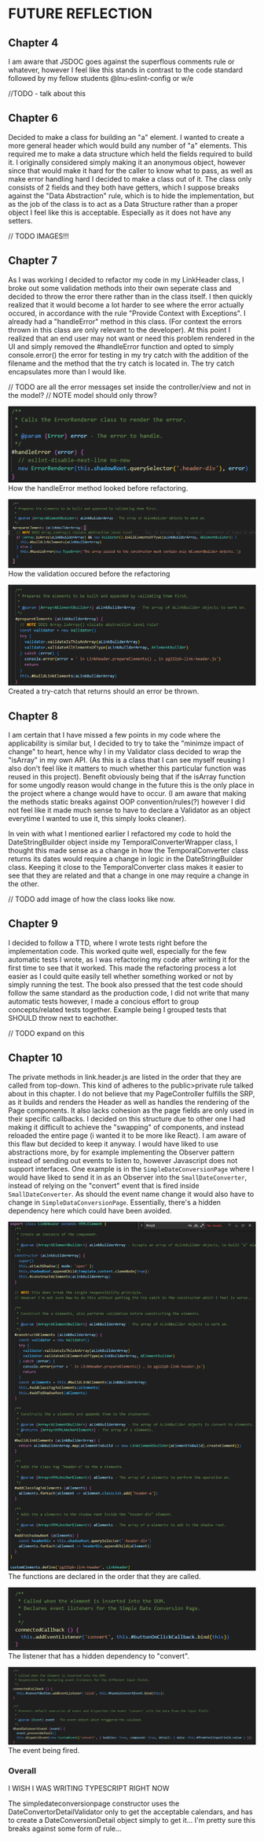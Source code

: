 # FUTURE REFLECTION

## Chapter 4

I am aware that JSDOC goes against the superflous comments rule or whatever, however I feel like this stands in contrast to the code standard followed by my fellow students @lnu-eslint-config or w/e

//TODO - talk about this

## Chapter 6

Decided to make a class for building an "a" element. I wanted to create a more general header which would build any number of "a" elements. This required me to make a data structure which held the fields required to build it. I originally considered simply making it an anonymous object, however since that would make it hard for the caller to know what to pass, as well as make error handling hard I decided to make a class out of it. The class only consists of 2 fields and they both have getters, which I suppose breaks against the "Data Abstraction" rule, which is to hide the implementation, but as the job of the class is to act as a Data Structure rather than a proper object I feel like this is acceptable. Especially as it does not have any setters.

// TODO IMAGES!!!

## Chapter 7

As I was working I decided to refactor my code in my LinkHeader class, I broke out some validation methods into their own seperate class and decided to throw the error there rather than in the class itself. I then quickly realized that it would become a lot harder to see where the error actually occured, in accordance with the rule "Provide Context with Exceptions". I already had a "handleError" method in this class. (For context the errors thrown in this class are only relevant to the developer). At this point I realized that an end user may not want or need this problem rendered in the UI and simply removed the #handleError function and opted to simply console.error() the error for testing in my try catch with the addition of the filename and the method that the try catch is located in. The try catch encapsulates more than I would like.

// TODO are all the error messages set inside the controller/view and not in the model?
// NOTE model should only throw?

![Pre-refactoring](./reportimages/previous-error-method.png)
How the handleError method looked before refactoring.

![Pre-refactoring](./reportimages/errorhandling-in-header.png)
How the validation occured before the refactoring

![Post-Refactoring](./reportimages/error-post-refactoring.png)
Created a try-catch that returns should an error be thrown.

## Chapter 8

I am certain that I have missed a few points in my code where the applicability is similar but, I decided to try to take the "minimze impact of change" to heart, hence why I in my Validator class decided to wrap the "isArray" in my own API. (As this is a class that I can see myself reusing I also don't feel like it matters to much whether this particular function was reused in this project). Benefit obviously being that if the isArray function for some ungodly reason would change in the future this is the only place in the project where a change would have to occur. (I am aware that making the methods static breaks against OOP convention/rules(?) however I did not feel like it made much sense to have to declare a Validator as an object everytime I wanted to use it, this simply looks cleaner).

In vein with what I mentioned earlier I refactored my code to hold the DateStringBuilder object inside my TemporalConverterWrapper class, I thought this made sense as a change in how the TemporalConverter class returns its dates would require a change in logic in the DateStringBuilder class. Keeping it close to the TemporalConverter class makes it easier to see that they are related and that a change in one may require a change in the other.

// TODO add image of how the class looks like now.

## Chapter 9

I decided to follow a TTD, where I wrote tests right before the implementation code. This worked quite well, especially for the few automatic tests I wrote, as I was refactoring my code after writing it for the first time to see that it worked. This made the refactoring process a lot easier as I could quite easily tell whether something worked or not by simply running the test. The book also pressed that the test code should follow the same standard as the production code, I did not write that many automatic tests however, I made a concious effort to group concepts/related tests together. Example being I grouped tests that SHOULD throw next to eachother.

// TODO expand on this

## Chapter 10

The private methods in link.header.js are listed in the order that they are called from top-down. This kind of adheres to the public>private rule talked about in this chapter.
I do not believe that my PageController fulfills the SRP, as it builds and renders the Header as well as handles the rendering of the Page components. It also lacks cohesion as the page fields are only used in their specific callbacks. I decided on this structure due to other one I had making it difficult to achieve the "swapping" of components, and instead reloaded the entire page (i wanted it to be more like React). I am aware of this flaw but decided to keep it anyway. I would have liked to use abstractions more, by for example implementing the Observer pattern instead of sending out events to listen to, however Javascript does not support interfaces. One example is in the `SimpleDateConversionPage` where I would have liked to send it in as an Observer into the `SmallDateConverter`, instead of relying on the "convert" event that is fired inside `SmallDateConverter`. As should the event name change it would also have to change in `SimpleDataConversionPage`. Essentially, there's a hidden dependency here which could have been avoided.

![Called-in-order](./reportimages/caleld-in-order.png)
The functions are declared in the order that they are called.

![Example of the event that could have been avoided](./reportimages/convert-listen.png)
The listener that has a hidden dependency to "convert".

![Example of the event that could have been avoided](./reportimages/convert-dispatch.png)
The event being fired.

### Overall

I WISH I WAS WRITING TYPESCRIPT RIGHT NOW

The simpledateconversionpage constructor uses the DateConvertorDetailValidator only to get the acceptable calendars, and has to create a DateConversionDetail object simply to get it... I'm pretty sure this breaks against some form of rule...
